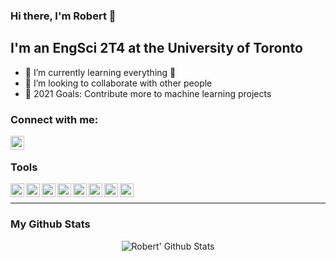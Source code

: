 ### Hi there, I'm Robert  👋

## I'm an EngSci 2T4 at the University of Toronto

- 🌱 I’m currently learning everything 😤
- 👯 I’m looking to collaborate with other people
- 🥅 2021 Goals: Contribute more to machine learning projects

### Connect with me:

[<img align="left" alt="Robert | LinkedIn" width="22px" src="https://cdn.jsdelivr.net/npm/simple-icons@v3/icons/linkedin.svg" />][linkedin]

<br />

### Tools
<img align="left" alt="react | react" width="22px" src="https://cdn.jsdelivr.net/npm/simple-icons@v3/icons/react.svg" />
<img align="left" alt="react | react" width="22px" src="https://cdn.jsdelivr.net/npm/simple-icons@v3/icons/django.svg" />
<img align="left" alt="react | react" width="22px" src="https://cdn.jsdelivr.net/npm/simple-icons@v3/icons/java.svg" />
<img align="left" alt="react | react" width="22px" src="https://cdn.jsdelivr.net/npm/simple-icons@v3/icons/c.svg" />
<img align="left" alt="react | react" width="22px" src="https://cdn.jsdelivr.net/npm/simple-icons@v3/icons/cplusplus.svg" />
<img align="left" alt="react | react" width="22px" src="https://cdn.jsdelivr.net/npm/simple-icons@v3/icons/python.svg" />
<img align="left" alt="react | react" width="22px" src="https://cdn.jsdelivr.net/npm/simple-icons@v3/icons/javascript.svg" />
<img align="left" alt="react | react" width="22px" src="https://cdn.jsdelivr.net/npm/simple-icons@v3/icons/git.svg" />


<br />


---

### My Github Stats
<p align="center"> <img src="https://github-readme-stats.vercel.app/api?username=RobertRen1122&show_icons=true&theme=gotham" alt="Robert' Github Stats" />

[linkedin]: https://www.linkedin.com/in/robert-ren/
